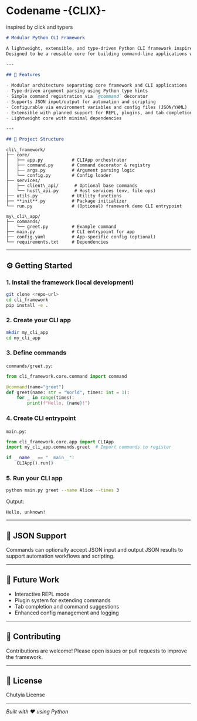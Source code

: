 # Codename -{CLIX}-
inspired by click and typers

```markdown
# Modular Python CLI Framework

A lightweight, extensible, and type-driven Python CLI framework inspired by Typer and Click.  
Designed to be a reusable core for building command-line applications with clean separation between framework and app logic.

---

## 🚀 Features

- Modular architecture separating core framework and CLI applications  
- Type-driven argument parsing using Python type hints  
- Simple command registration via `@command` decorator  
- Supports JSON input/output for automation and scripting  
- Configurable via environment variables and config files (JSON/YAML)  
- Extensible with planned support for REPL, plugins, and tab completion  
- Lightweight core with minimal dependencies  

---

## 📂 Project Structure

```
```
cli\_framework/
├── core/
│   ├── app.py           # CLIApp orchestrator
│   ├── command.py       # Command decorator & registry
│   ├── args.py          # Argument parsing logic
│   └── config.py        # Config loader
├── services/
│   ├── client\_api/      # Optional base commands
│   └── host\_api.py      # Host services (env, file ops)
├── utils.py             # Utility functions
├── **init**.py          # Package initializer
└── run.py               # (Optional) framework demo CLI entrypoint

my\_cli\_app/
├── commands/
│   └── greet.py         # Example command
├── main.py              # CLI entrypoint for app
├── config.yaml          # App-specific config (optional)
└── requirements.txt     # Dependencies

```

---

## ⚙️ Getting Started

### 1. Install the framework (local development)

```bash
git clone <repo-url>
cd cli_framework
pip install -e .
````

### 2. Create your CLI app

```bash
mkdir my_cli_app
cd my_cli_app
```

### 3. Define commands

`commands/greet.py`:

```python
from cli_framework.core.command import command

@command(name="greet")
def greet(name: str = "World", times: int = 1):
    for _ in range(times):
        print(f"Hello, {name}!")
```

### 4. Create CLI entrypoint

`main.py`:

```python
from cli_framework.core.app import CLIApp
import my_cli_app.commands.greet  # Import commands to register

if __name__ == "__main__":
    CLIApp().run()
```

### 5. Run your CLI app

```bash
python main.py greet --name Alice --times 3
```

Output:

```
Hello, unknown!
```

---

## 📝 JSON Support

Commands can optionally accept JSON input and output JSON results to support automation workflows and scripting.

---

## 🔧 Future Work

* Interactive REPL mode
* Plugin system for extending commands
* Tab completion and command suggestions
* Enhanced config management and logging

---

## 🤝 Contributing

Contributions are welcome! Please open issues or pull requests to improve the framework.

---

## 📄 License

Chutyia License

---

*Built with ❤️ using Python*
